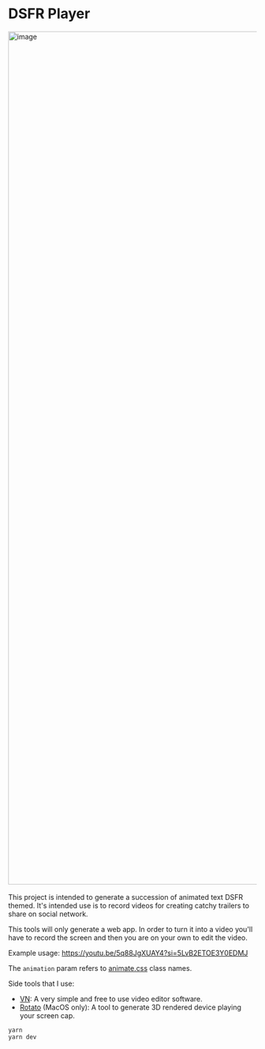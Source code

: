 # DSFR Player

<img width="1728" alt="image" src="https://github.com/codegouvfr/dsfr-player/assets/6702424/94a20bd8-f33c-4b2e-9606-10ae9e8184ef">  
<br/>
<br/>
This project is intended to generate a succession of animated text DSFR themed.  
It's intended use is to record videos for creating catchy trailers to share on social network.  

This tools will only generate a web app. In order to turn it into a video you'll have
to record the screen and then you are on your own to edit the video.  

Example usage: https://youtu.be/5q88JgXUAY4?si=5LvB2ETOE3Y0EDMJ

The `animation` param refers to [animate.css](https://animate.style/) class names.

Side tools that I use:  
- [VN](https://www.vlognow.me/): A very simple and free to use video editor software.  
- [Rotato](https://rotato.app/) (MacOS only): A tool to generate 3D rendered device playing your screen cap.  

```
yarn
yarn dev
```

